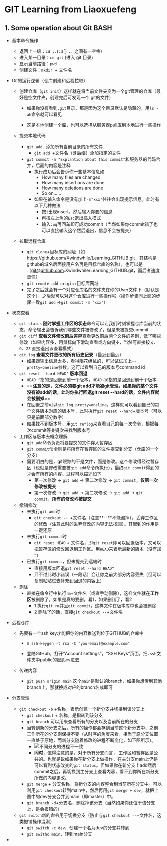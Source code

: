 # GIT Learning from Liaoxuefeng

## 1. Some operation about Git BASH

- 基本命令操作

  - 返回上一级：`cd ..`(`cd`与 `..` 之间有一空格)
  - 进入某一目录：`cd git` (进入 git 目录)
  - 显示当前路径：`pwd`
  - 创建文件：`mkdir `+ 文件名

- Git的运行逻辑（仓库创建和远程拉取）

  - 创建仓库（`git init`）这样就在将当前文件夹变为一个git管理的仓库（最好是空文件夹，创建完后可发现一个.git的文件）

    - 如果你没有看到`.git`目录，那是因为这个目录默认是隐藏的，用`ls -ah`命令就可以看见

    - 这是本地创建一个库，也可以选择从服务器pull库到本地进行一些操作

  - 提交本地代码

    - `git add.` 添加所有当前目录的所有文件
      - `git add `+文件名（含后缀）添加指定的文件
    - `git commit -m "Explantion about this commit"`和服务器的代码合并，后面的内容是注释
      - 执行成功后会告诉你一些基本信息如
        - How many files are changed
        - How many insertions are done
        - How many deletions are done
        - So on……
      - 如果在输入命令是没有加上`-m"xxx"`往往会出现提示信息，此时有以下几种做法
        - 按`i`出现insert，然后输入你要的信息
        - 再按左上角的`Esc`退出插入模式
        - 输入`:wq`再回车即可成功commit（当然如果你commit错了也可以直接输入这个然后退出，信息不会被提交）

  - 拉取远程仓库

    - `git clone`+目标库的网址（如https://github.com/Xwindwhile/Learning_GITHUB.git，其结构是github的域名后面接用户名再是目标仓库的名称），也可以是（git@github.com:Xwindwhile/Learning_GITHUB.git，而后者速度更快）
    - `git remote add origin`+目标库网址
    - 完了之后就会有一个对应仓库名的文件夹在你的User文件下（默认是这个），之后就可以对这个仓库进行一些操作啦（操作步骤同上面的步骤一致`git add` ->`git commit -m "xxx"`）

- 状态查看

  - `git status` **随时掌握工作区的状态**命令可以让我们时刻掌握仓库当前的状态，命令输出会告诉我们哪些文件被修改了，但是未被提交commit
  - `git diff` **查看文件修改前后差异**查看更改前后两个文件的差别，做了哪些修改（如果内容多，用鼠标向下滑动查看或方向键↓，当然可直接按 `q`、`Q`、`ZZ` 直接退出该查看模式）
  - `git log` **查看文件更改的所有历史记录**（最近到最远）
    - 如果嫌输出信息太多，看得眼花缭乱的，可以试试加上`--pretty=oneline`参数。这可以看到自己的版本号command id
  - `git reset --hard HEAD^` **版本回退**
    - `HEAD ^`指的是回退到前一个版本，`HEAD~10`指的是回退到前十个版本
    - ==**注意的是，文件必须要git add才能被git管理，如果你的某个文件没有被add的话，此时你执行回退git reset --hard的话，文件内容就会被删掉**==
    - 在回退之前可以`git log pretty=oneline`，这样就可以看到自己的每个文件版本对应的版本号，此时执行`git reset --hard`+版本号（可以只是前面部分数字）
    - 如果找不到版本号，用`git reflog`来查看自己的每一次命令，根据每次commit等关键次来找到版本号
  - 工作区与版本去概念理解
    - `git add`命令负责将要提交的文件存入暂存区
    - `git commit`命令则是将所有在暂存区的文件提交到分支（仓库的一个分支）
    - 需要明白的是，git跟踪的不是文件，而是修改。这个修改得经过暂存区（也就是修改需要被`git add`命令所执行），最终`git commit`得到的才会有所有的内容。过程可以描述如下
      - 第一次修改 -> `git add` -> 第二次修改 -> `git commit`，**仅第一次修改被提交**
      - 第一次修改 -> `git add` -> 第二次修改 -> `git add` -> `git commit`，**所有的修改均被提交**
  - 撤销修改
    - 未执行`git add`时
      - `git checkout -- `+文件名（注意**--**不能漏掉），丢弃工作区的修改（注意此时的丢弃修改的内容无法找回）。其起到的作用是一键还原
    - 未执行`git commit`时
      - `git reset HEAD` + 文件名，即`git reset`即可以回退版本，又可以把暂存区的修改回退到工作区。用`HEAD`来表示最新的版本（没有加`^`）
    - 已执行`git commit`，但未提交到远端时
      - 直接用版本回退`git reset --hard HEAD^`
      - 只不过此时小错误（一段话）会让你之前大部分内容丢失（但可以复制粘贴过去补充到回退的内容上）
  - 删除
    - 直接在命令行中执行`rm`+文件名（或者手动删除），这样文件就在**工作区**被删除了。如果是真的要删，看1，如果删错了，看2
      - 1 执行`git rm`并且`git commit`，这样文件在版本库中也会被删除
      - 2 删除了的话，直接`git checkout --`+文件名
  
- 远程仓库

  - 先要有一个ssh key才能把你的内容推送到位于GITHUB的仓库中

    - ```
      $ ssh-keygen -t rsa -C "youremail@example.com"
      ```

    - 登陆GitHub，打开“Account settings”，“SSH Keys”页面，把`.ssh`文件夹中public的密匙cv进去

  - 传递内容

    - `git push origin main` 这个`main`是默认的branch，如果你想传到其他branch上，那就换成对应的branch名成即可

- 分支管理

  - `git checkout -b` +名称，表示创建一个新分支并切换到该分支上
    - `git checkout` + 名称，是指转到该分支
    - `git branch` 可以用来查看所有的分支以及当前所在的分支
    - 当转到新的分支之后，所有的操作都会存到当前这个新分支中，之前工作所在的分支则保持不变（从时序的角度来看，相当于原分支位置一直处于原地，而新分支随着修改的进程不断变化，如下图所示）。
      - ![不同分支的进程不一致](C:\Users\Xwindwaaaani\Desktop\py量化\Typora文件集\不同分支的进程不一致.png)
      - **同时**，值得注意的是，对于所有分支而言， 工作区和暂存区是公共的。也就是说如果你在新分支上做操作，在主分支main上仍是可以看到状态改变的`git status`。但如果你在新分支上add然后commit之后，再切换到主分支上查看内容，看不到你所在新分支所做的内容更改。
    - `git merge` + 分支名称，将新分支的内容整合到当前所在分支中。可以利用`git checkout`转到main中，然后再用`git merge + dev`，就把上图中的dev分支合并到main（即master）中。
    - `git branch -d`+分支名，删除掉该分支（当然如果你还位于该分支上，是会报错的）
  - `git switch`新的命令用于切换分支（防止与`git checkout --`+文件名，这类撤销操作混淆）
    - `git switch -c dev`，创建一个名为dev的分支并转到
    - `git swithc main`，转到main分支
  
- 